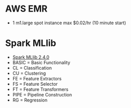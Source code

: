 # AWS EMR

* 1 m1.large spot instance max $0.02/hr (10 minute start)

# Spark MLlib
  
* [Spark MLlib 2.4.0](https://spark.apache.org/docs/latest/ml-guide.html)
* BASIC = Basic Functionality
* CL = Classification
* CU = Clustering
* FE = Feature Extractors
* FS = Feature Selector
* FT = Feature Transformers
* PIPE = Pipeline Construction
* RG = Regression

